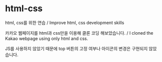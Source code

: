 # html-css
html, css를 위한 연습 / Improve html, css development skills

카카오 웹페이지를 html과 css만을 이용해 클론 코딩 해보았습니다. / I cloned the Kakao webpage using only html and css.

JS를 사용하지 않았기 때문에 top 버튼의 고정 여부나 아이콘의 변경은 구현되지 않았습니다.
